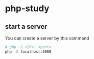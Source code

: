 # php-study

## start a server

You can create a server by this command

```sh
# php -S <IP>: <port>
php -S localhost:3000
```
